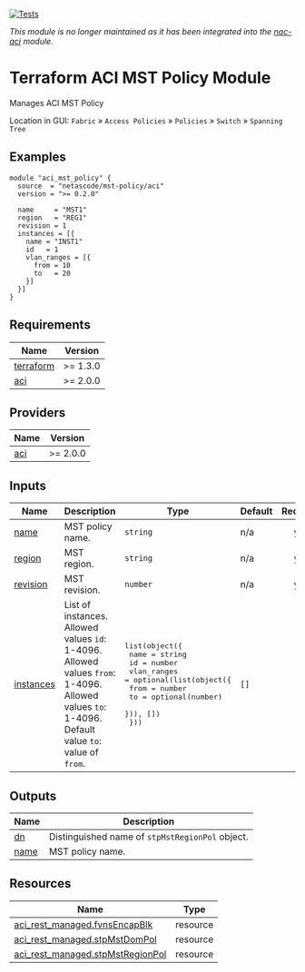 <!-- BEGIN_TF_DOCS -->
[![Tests](https://github.com/netascode/terraform-aci-mst-policy/actions/workflows/test.yml/badge.svg)](https://github.com/netascode/terraform-aci-mst-policy/actions/workflows/test.yml)

*This module is no longer maintained as it has been integrated into the [nac-aci](https://github.com/netascode/terraform-aci-nac-aci) module.*

# Terraform ACI MST Policy Module

Manages ACI MST Policy

Location in GUI:
`Fabric` » `Access Policies` » `Policies` » `Switch` » `Spanning Tree`

## Examples

```hcl
module "aci_mst_policy" {
  source  = "netascode/mst-policy/aci"
  version = ">= 0.2.0"

  name     = "MST1"
  region   = "REG1"
  revision = 1
  instances = [{
    name = "INST1"
    id   = 1
    vlan_ranges = [{
      from = 10
      to   = 20
    }]
  }]
}
```

## Requirements

| Name | Version |
|------|---------|
| <a name="requirement_terraform"></a> [terraform](#requirement\_terraform) | >= 1.3.0 |
| <a name="requirement_aci"></a> [aci](#requirement\_aci) | >= 2.0.0 |

## Providers

| Name | Version |
|------|---------|
| <a name="provider_aci"></a> [aci](#provider\_aci) | >= 2.0.0 |

## Inputs

| Name | Description | Type | Default | Required |
|------|-------------|------|---------|:--------:|
| <a name="input_name"></a> [name](#input\_name) | MST policy name. | `string` | n/a | yes |
| <a name="input_region"></a> [region](#input\_region) | MST region. | `string` | n/a | yes |
| <a name="input_revision"></a> [revision](#input\_revision) | MST revision. | `number` | n/a | yes |
| <a name="input_instances"></a> [instances](#input\_instances) | List of instances. Allowed values `id`: 1-4096. Allowed values `from`: 1-4096. Allowed values `to`: 1-4096. Default value `to`: value of `from`. | <pre>list(object({<br>    name = string<br>    id   = number<br>    vlan_ranges = optional(list(object({<br>      from = number<br>      to   = optional(number)<br>    })), [])<br>  }))</pre> | `[]` | no |

## Outputs

| Name | Description |
|------|-------------|
| <a name="output_dn"></a> [dn](#output\_dn) | Distinguished name of `stpMstRegionPol` object. |
| <a name="output_name"></a> [name](#output\_name) | MST policy name. |

## Resources

| Name | Type |
|------|------|
| [aci_rest_managed.fvnsEncapBlk](https://registry.terraform.io/providers/CiscoDevNet/aci/latest/docs/resources/rest_managed) | resource |
| [aci_rest_managed.stpMstDomPol](https://registry.terraform.io/providers/CiscoDevNet/aci/latest/docs/resources/rest_managed) | resource |
| [aci_rest_managed.stpMstRegionPol](https://registry.terraform.io/providers/CiscoDevNet/aci/latest/docs/resources/rest_managed) | resource |
<!-- END_TF_DOCS -->
